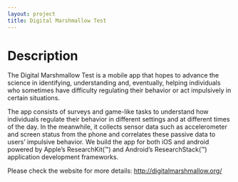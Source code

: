 ```yaml
---
layout: project
title: Digital Marshmallow Test
---
```


# Description
The Digital Marshmallow Test is a mobile app that hopes to advance the science in identifying, understanding and, eventually, helping individuals who sometimes have difficulty regulating their behavior or act impulsively in certain situations.

The app consists of surveys and game-like tasks to understand how individuals regulate their behavior in different settings and at different times of the day. In the meanwhile, it collects sensor data such as accelerometer and screen status from the phone and correlates these passive data to users’ impulsive behavior. We build the app for both iOS and android powered by Apple’s ResearchKit(™) and Android’s ResearchStack(™) application development frameworks. 

Please check the website for more details: http://digitalmarshmallow.org/
